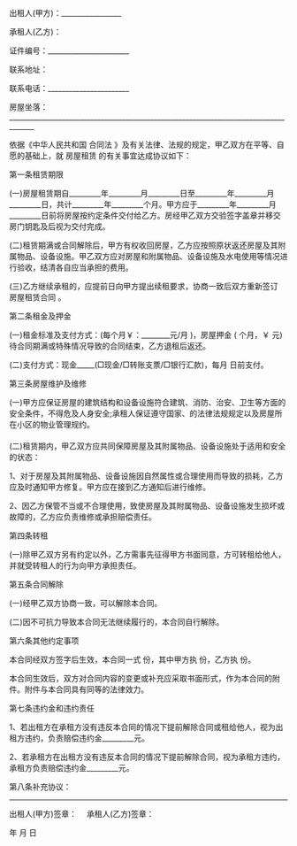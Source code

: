 
 


出租人(甲方)：_________________


承租人(乙方)：


证件编号：_______________________


联系地址：


联系电话：_______________________


房屋坐落：_____________________________________________________________________________________


依据《中华人民共和国
合同法
》及有关法律、法规的规定，甲乙双方在平等、自愿的基础上，就
房屋租赁
的有关事宜达成协议如下：


第一条租赁期限


(一)房屋租赁期自_________年_________月_________日至_________年_________月_________日，共计_________年_________个月。甲方应于_________年_________月_________日前将房屋按约定条件交付给乙方。房经甲乙双方交验签字盖章并移交房门钥匙及后视为交付完成。


(二)租赁期满或合同解除后，甲方有权收回房屋，乙方应按照原状返还房屋及其附属物品、设备设施。甲乙双方应对房屋和附属物品、设备设施及水电使用等情况进行验收，结清各自应当承担的费用。


(三)乙方继续承租的，应提前日向甲方提出续租要求，协商一致后双方重新签订
房屋租赁合同
。


第二条租金及押金


(一)租金标准及支付方式：(每个月￥：________元/月 )，房屋押金 ( 个月，￥ 元)待合同期满或特殊情况导致的合同结束，乙方退租后返还。


(二)支付方式：现金_____(□现金/□转账支票/□银行汇款)，每月 日前支付。


第三条房屋维护及维修


(一)甲方应保证房屋的建筑结构和设备设施符合建筑、消防、治安、卫生等方面的安全条件，不得危及人身安全;承租人保证遵守国家、的法律法规规定以及房屋所在小区的物业管理规约。


(二)租赁期内，甲乙双方应共同保障房屋及其附属物品、设备设施处于适用和安全的状态：


1、对于房屋及其附属物品、设备设施因自然属性或合理使用而导致的损耗，乙方应及时通知甲方修复。甲方应在接到乙方通知后进行维修。


2、因乙方保管不当或不合理使用，致使房屋及其附属物品、设备设施发生损坏或故障的，乙方应负责维修或承担赔偿责任。


第四条转租


(一)除甲乙双方另有约定以外，乙方需事先征得甲方书面同意，方可转租给他人，并就受转租人的行为向甲方承担责任。


第五条合同解除


(一)经甲乙双方协商一致，可以解除本合同。


(二)因不可抗力导致本合同无法继续履行的，本合同自行解除。


第六条其他约定事项


本合同经双方签字后生效，本合同一式 份，其中甲方执 份，乙方执 份。


本合同生效后，双方对合同内容的变更或补充应采取书面形式，作为本合同的附件。附件与本合同具有同等的法律效力。


第七条违约金和违约责任


1、若出租方在承租方没有违反本合同的情况下提前解除合同或租给他人，视为出租方违约，负责赔偿违约金_________元。


2、若承租方在出租方没有违反本合同的情况下提前解除合同，视为承租方违约，承租方负责赔偿违约金_________元。


第八条补充协议：


________________________________________


出租人(甲方)签章：　 承租人(乙方)签章：


年 月 日
 


 

 
 
 
 
 
  


  
 

  


  


  
 
 
 
 


